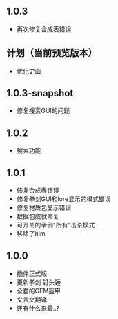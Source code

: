 ## 1.0.3
* 再次修复合成表错误

## 计划（当前预览版本）
* 优化史山

## 1.0.3-snapshot
* 修复搜索GUI的问题

## 1.0.2
* 搜索功能

## 1.0.1
* 修复合成表错误
* 修复拳剑GUI和lore显示的模式错误
* 修复材质包显示错误
* 数据包成就修复
* 可开关的拳剑"所有"击杀模式
* 移除了him

## 1.0.0
* 插件正式版
* 更新拳剑 钉头锤
* 全套的GEM盔甲
* 文言文翻译！
* 还有什么来着..?